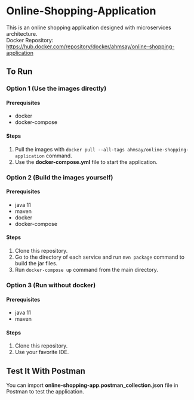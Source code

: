 # Online-Shopping-Application
This is an online shopping application designed with microservices architecture.<br>
Docker Repository: https://hub.docker.com/repository/docker/ahmsay/online-shopping-application

## To Run
### Option 1 (Use the images directly)
#### Prerequisites
- docker
- docker-compose
#### Steps
1. Pull the images with `docker pull --all-tags ahmsay/online-shopping-application` command.
2. Use the <b>docker-compose.yml</b> file to start the application.

### Option 2 (Build the images yourself)
#### Prerequisites
- java 11
- maven
- docker
- docker-compose
#### Steps
1. Clone this repository.
2. Go to the directory of each service and run `mvn package` command to build the jar files.
3. Run `docker-compose up` command from the main directory.

### Option 3 (Run without docker)
#### Prerequisites
- java 11
- maven
#### Steps
1. Clone this repository.
2. Use your favorite IDE.

## Test It With Postman
You can import <b>online-shopping-app.postman_collection.json</b> file in Postman to test the application.
